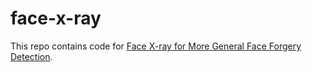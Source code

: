 # face-x-ray
This repo contains code for [Face X-ray for More General Face Forgery Detection](https://arxiv.org/abs/1912.13458).
